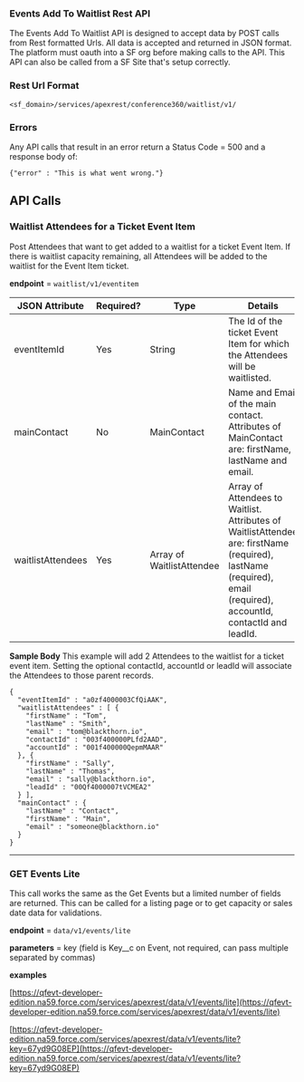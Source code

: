 ### Events Add To Waitlist Rest API
The Events Add To Waitlist API is designed to accept data by POST calls from Rest formatted Urls. All data is accepted and returned in JSON format. The platform must oauth into a SF org before making calls to the API. This API can also be called from a SF Site that's setup correctly.

### Rest Url Format
`<sf_domain>/services/apexrest/conference360/waitlist/v1/`

### Errors
Any API calls that result in an error return a Status Code = 500 and a response body of:

`{"error" : "This is what went wrong."}`

## API Calls

### Waitlist Attendees for a Ticket Event Item
Post Attendees that want to get added to a waitlist for a ticket Event Item. If there is waitlist capacity remaining, all Attendees will be added to the waitlist for the Event Item ticket.

**endpoint** = `waitlist/v1/eventitem`


JSON Attribute | Required? | Type | Details
----- | ----- | ----- | -----
eventItemId | Yes | String |The Id of the ticket Event Item for which the Attendees will be waitlisted.
mainContact | No | MainContact | Name and Email of the main contact. Attributes of MainContact are: firstName, lastName and email.
waitlistAttendees | Yes | Array of WaitlistAttendee | Array of Attendees to Waitlist. Attributes of WaitlistAttendee are: firstName (required), lastName (required), email (required), accountId, contactId and leadId.



**Sample Body**
This example will add 2 Attendees to the waitlist for a ticket event item. Setting the optional contactId, accountId or leadId will associate the Attendees to those parent records.
```
{
  "eventItemId" : "a0zf4000003CfQiAAK",
  "waitlistAttendees" : [ {
    "firstName" : "Tom",
    "lastName" : "Smith",
    "email" : "tom@blackthorn.io",
    "contactId" : "003f400000PLfd2AAD",
    "accountId" : "001f400000QepmMAAR"
  }, {
    "firstName" : "Sally",
    "lastName" : "Thomas",
    "email" : "sally@blackthorn.io",
    "leadId" : "00Qf4000007tVCMEA2"
  } ],
  "mainContact" : {
    "lastName" : "Contact",
    "firstName" : "Main",
    "email" : "someone@blackthorn.io"
  }
}
```


***


### GET Events Lite
This call works the same as the Get Events but a limited number of fields are returned. This can be called for a listing page or to get capacity or sales date data for validations.

**endpoint** = `data/v1/events/lite`

**parameters** = key (field is Key__c on Event, not required, can pass multiple separated by commas)

**examples**

[https://qfevt-developer-edition.na59.force.com/services/apexrest/data/v1/events/lite](https://qfevt-developer-edition.na59.force.com/services/apexrest/data/v1/events/lite)

[https://qfevt-developer-edition.na59.force.com/services/apexrest/data/v1/events/lite?key=67yd9G08EP](https://qfevt-developer-edition.na59.force.com/services/apexrest/data/v1/events/lite?key=67yd9G08EP)

